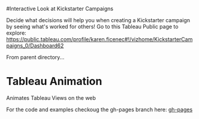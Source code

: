 #Interactive Look at Kickstarter Campaigns

Decide what decisions will help you when creating a Kickstarter campaign by seeing what's worked for others! 
Go to this Tableau Public page to explore:
https://public.tableau.com/profile/karen.ficenec#!/vizhome/KickstarterCampaigns_0/Dashboard62

From parent directory...
# Tableau Animation
Animates Tableau Views on the web

For the code and examples checkoug the gh-pages branch here: <a href="https://github.com/ps-data/tableau-animation/tree/gh-pages">gh-pages</a>
